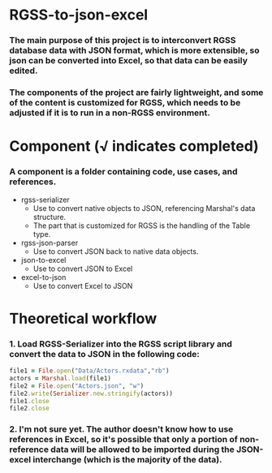 # RGSS-to-json-excel
### The main purpose of this project is to interconvert RGSS database data with JSON format, which is more extensible, so json can be converted into Excel, so that data can be easily edited.

### The components of the project are fairly lightweight, and some of the content is customized for RGSS, which needs to be adjusted if it is to run in a non-RGSS environment.

# Component (√ indicates completed)
### A component is a folder containing code, use cases, and references.
* rgss-serializer
  * Use to convert native objects to JSON, referencing Marshal's data structure.
  * The part that is customized for RGSS is the handling of the Table type.
* rgss-json-parser
  * Use to convert JSON back to native data objects.
* json-to-excel
  * Use to convert JSON to Excel
* excel-to-json
  * Use to convert Excel to JSON

# Theoretical workflow
### 1. Load RGSS-Serializer into the RGSS script library and convert the data to JSON in the following code:
```ruby
file1 = File.open("Data/Actors.rxdata","rb")
actors = Marshal.load(file1)
file2 = File.open("Actors.json", "w")
file2.write(Serializer.new.stringify(actors))
file1.close
file2.close
```
### 2. I'm not sure yet. The author doesn't know how to use references in Excel, so it's possible that only a portion of non-reference data will be allowed to be imported during the JSON-excel interchange (which is the majority of the data).